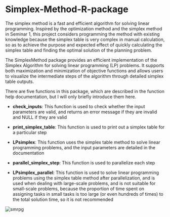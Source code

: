 # Simplex-Method-R-package
The simplex method is a fast and efficient algorithm for solving linear programming. Inspired by the optimization method and the simplex method in Seminar 1, this project considers programming the method with existing knowledge because the simplex table is very complex in manual calculation, so as to achieve the purpose and expected effect of quickly calculating the simplex table and finding the optimal solution of the planning problem.

The SimplexMethod package provides an efficient implementation of the Simplex Algorithm for solving linear programming (LP) problems. It supports both maximization and minimization of objective functions and allows users to visualize the intermediate steps of the algorithm through detailed simplex table outputs. 

There are five functions in this package, which are described in the function help documentation, but I will only briefly introduce them here.

- **check_inputs**: This function is used to check whether the input parameters are valid, and returns an error message if they are invalid and NULL if they are valid

- **print_simplex_table**: This function is used to print out a simplex table for a particular step

- **LPsimplex**: This function uses the simplex table method to solve linear programming problems, and the input parameters are detailed in the documentation

- **parallel_simplex_step**: This function is used to parallelize each step

- **LPsimplex_parallel**: This function is used to solve linear programming problems using the simplex table method after parallelization, and is used when dealing with large-scale problems, and is not suitable for small-scale problems, because the proportion of time spent on assigning tasks in small tasks is too large (or even hundreds of times) to the total solution time, so it is not recommended

![smrpg](https://github.com/user-attachments/assets/626d073c-599e-4665-a8b8-1e849a0b0255)

